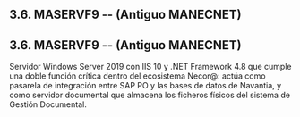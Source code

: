 ## 3.6. MASERVF9 -- (Antiguo MANECNET)

## 3.6. MASERVF9 -- (Antiguo MANECNET)

Servidor Windows Server 2019 con IIS 10 y .NET Framework 4.8 que cumple una doble función crítica dentro del ecosistema Necor@: actúa como pasarela de integración entre SAP PO y las bases de datos de Navantia, y como servidor documental que almacena los ficheros físicos del sistema de Gestión Documental.
